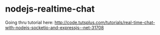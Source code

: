 nodejs-realtime-chat
====================

Going thru tutorial here: http://code.tutsplus.com/tutorials/real-time-chat-with-nodejs-socketio-and-expressjs--net-31708
